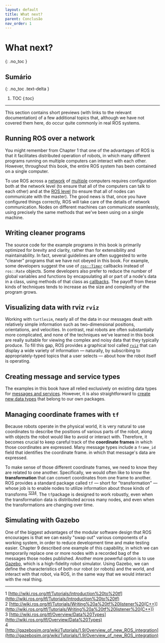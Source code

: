 ```yaml
---
layout: default
title: What next?
parent: Conclusão
nav_order: 1
---
```


# What next?
{: .no_toc }

## Sumário
{: .no_toc .text-delta }

1. TOC
{:toc}
---

This section contains short previews (with links to the relevant documentation) of a few
additional topics that, although we have not covered them here, do occur quite commonly
in real ROS systems.

## Running ROS over a network

You might remember from Chapter 1 that one of the advantages of ROS is that it facilitates distributed operation of robots, in which many different programs running on multiple computers can interact with each other. However,
throughout this book, the entire ROS system has been contained on a single computer.

To use ROS across a [network](http://wiki.ros.org/ROS/NetworkSetup) of [multiple](http://wiki.ros.org/ROS/Tutorials/MultipleMachines) computers requires configuration both at the
network level (to ensure that all of the computers can talk to each other) and at the [ROS level](http://wiki.ros.org/ROS/EnvironmentVariables) (to ensure that all of nodes can communicate with the master). 
The good news is that, once you have configured things correctly, ROS will take care of the details of network communication. Nodes on different machines can communicate seamlessly,
using precisely the same methods that we've been using on a single machine.

## Writing cleaner programs

The source code for the example programs in this book is primarily optimized for brevity and clarity, rather than for extensibility and maintainability.
In fact, several guidelines are often suggested to write "cleaner" programs that we have not
obeyed in this book. For example, some developers suggest the use of [`ros::Timer`](http://wiki.ros.org/roscpp/Overview/Timers) callbacks instead of `ros::Rate` objects.
Some developers also prefer to reduce the number of global variables and functions by encapsulating all or part of a node's data in a class, using methods of that class 
as [callbacks](http://wiki.ros.org/roscpp_tutorials/Tutorials/UsingClassMethodsAsCallbacks). The payoff from these kinds of techniques tends to increase as the size and 
complexity of the program grows.

## Visualizing data with rviz `rviz`

Working with `turtlesim`, nearly all of the data in our messages dealt with relatively simple information such as two-dimensional positions, orientations, and velocities. 
In contrast, real robots are often substantially more complicated, and none of the techniques we've learned in this book are really suitable for viewing the complex and 
noisy data that they typically produce. To fill this gap, ROS provides a graphical tool called [`rviz`](http://wiki.ros.org/rviz) that can display a wide variety of information — naturally, by subscribing 
to appropriately-typed topics that a user selects — about how the robot itself is operating.

## Creating message and service types

The examples in this book have all relied exclusively on existing data types for [messages and services](http://wiki.ros.org/ROS/Tutorials/CreatingMsgAndSrv). However, it is also straightforward to
[create new data types](http://wiki.ros.org/ROS/Tutorials/DefiningCustomMessages) that belong to our own packages.

## Managing coordinate frames with `tf`

Because robots operate in the physical world, it
is very natural to use coordinates to describe the positions of various parts of the robot,
along with objects the robot would like to avoid or interact with. Therefore, it becomes crucial 
to keep careful track of the **coordinate frames** in which those coordinates are expressed. Many message types include 
a `frame_id` field that identifies the coordinate frame.
in which that message's data are expressed. 

To make sense of those different coordinate frames, we need to know they are related
to one another. Specifically, we would often like to know the **transformation** that can
convert coordinates from one frame to another. ROS provides a standard package called
`tf` — short for "transformation" — whose job is to enable nodes to utilize information about
those kinds of transforms <sup>[1](#fn1)</sup><sup>[2](#fn2)</sup><sup>[3](#fn3)</sup><sup>[4](#fn4)</sup>. The `tf`package is designed to work robustly, even
when the transformation data is distributed across many nodes, and even when the transformations are changing over time.

## Simulating with Gazebo

One of the biggest advantages of the modular software design
that ROS encourages is that we can easily "swap out" various components of a working system, in order to reduce development time and make testing easier. Chapter 9 described
one example of this capability, in which we can temporarily replace one or more nodes
with a recorded bag of the messages those nodes published. Another more powerful option is to use [Gazebo](http://gazebosim.org/wiki/Tutorials/1.9/Overview_of_new_ROS_integration), which is a high-fidelity robot simulator.
Using Gazebo, we can
define the characteristics of both our robot (or robots) and the world, and interact with
that robot, via ROS, in the same way that we would interact with the real thing.


____
<a name="fn1">1</a> [http://wiki.ros.org/tf/Tutorials/Introduction%20to%20tf](http://wiki.ros.org/tf/Tutorials/Introduction%20to%20tf)<br>
<a name="fn2">2</a> [http://wiki.ros.org/tf/Tutorials/Writing%20a%20tf%20listener%20(C++)](http://wiki.ros.org/tf/Tutorials/Writing%20a%20tf%20listener%20(C++))<br>
<a name="fn3">3</a> [http://wiki.ros.org/tf/Overview/Data%20Types](http://wiki.ros.org/tf/Overview/Data%20Types)<br>
<a name="fn4">4</a> [http://gazebosim.org/wiki/Tutorials/1.9/Overview_of_new_ROS_integration](http://gazebosim.org/wiki/Tutorials/1.9/Overview_of_new_ROS_integration)
